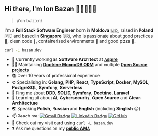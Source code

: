## Hi there, I'm Ion Bazan 👋🏻👨🏻‍💻

> /iˈon bəˈzɑːn/

I'm a **Full Stack Software Engineer** born in **Moldova** 🇲🇩, raised in **Poland** 🇵🇱 and based in **Singapore** 🇸🇬, who is passionate about good practices 📖, clean code 🧹, containerised environments 🐋 and good pizza 🍕.

```sh
curl -L bazan.dev
```

 - 🏢 Currently working as **Software Architect** at [**Aspire**](https://aspireapp.com/)
 - 👨‍💻 Maintaining [**Doctrine MongoDB ODM**](https://github.com/doctrine/mongodb-odm) and multiple [**Open Source projects**](https://github.com/IonBazan?tab=repositories&q=&type=source&language=&sort=stargazers)
 - 📚 Over 10 years of professional experience
 - ⚙️ Specialising in: **Golang**, **PHP**, **React**, **TypeScript**, **Docker**, **MySQL**, **PostgreSQL**, **Symfony**, **Serverless**
 - 💬 Ping me about **DDD**, **SOLID**, **Symfony**, **Doctrine**, **Laravel**
 - 🌱 Learning all about **AI**, **Cybersecurity**, **Open Source** and **Clean Architecture**
 - 🌏 Speaking **Polish**, **Russian** and **English** (including **Singlish** 😉)
 - 📫 Reach me: [![Gmail Badge](https://img.shields.io/badge/-ion.bazan@gmail.com-D14836?style=flat&logo=Gmail&logoColor=white)](mailto:ion.bazan@gmail.com "Connect via Email")
 [![Linkedin Badge](https://img.shields.io/badge/-Ion%20Bazan-0077B5?style=flat&logo=Linkedin&logoColor=white)](https://www.linkedin.com/in/ion-bazan/ "Connect on LinkedIn")
 [![GitHub](https://img.shields.io/badge/-IonBazan-181717?style=flat&logo=github)](https://github.com/IonBazan "Connect via GitHub")
 - 📇 Check out my visit card using `curl -L bazan.dev`
 - ❓ Ask me questions on my **[public AMA](https://github.com/IonBazan/IonBazan/issues)**
